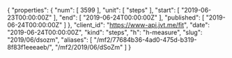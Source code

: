 {
  "properties": {
    "num": [
      3599
    ],
    "unit": [
      "steps"
    ],
    "start": [
      "2019-06-23T00:00:00Z"
    ],
    "end": [
      "2019-06-24T00:00:00Z"
    ],
    "published": [
      "2019-06-24T00:00:00Z"
    ]
  },
  "client_id": "https://www-api.jvt.me/fit",
  "date": "2019-06-24T00:00:00Z",
  "kind": "steps",
  "h": "h-measure",
  "slug": "2019/06/dsozm",
  "aliases": [
    "/mf2/77684b36-4ad0-475d-b319-8f83f1eeeaeb/",
    "/mf2/2019/06/dSoZm"
  ]
}
